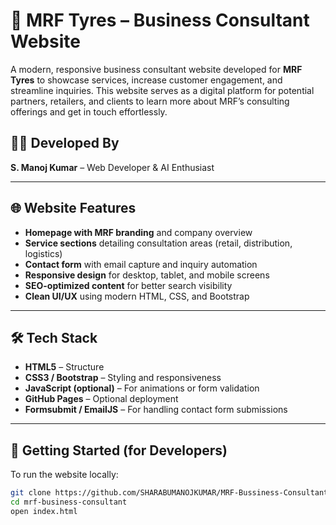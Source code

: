 # 🛞 MRF Tyres – Business Consultant Website

A modern, responsive business consultant website developed for **MRF Tyres** to showcase services, increase customer engagement, and streamline inquiries. This website serves as a digital platform for potential partners, retailers, and clients to learn more about MRF’s consulting offerings and get in touch effortlessly.

## 👨‍💻 Developed By
**S. Manoj Kumar** – Web Developer & AI Enthusiast

---

## 🌐 Website Features

- **Homepage with MRF branding** and company overview
- **Service sections** detailing consultation areas (retail, distribution, logistics)
- **Contact form** with email capture and inquiry automation
- **Responsive design** for desktop, tablet, and mobile screens
- **SEO-optimized content** for better search visibility
- **Clean UI/UX** using modern HTML, CSS, and Bootstrap

---

## 🛠️ Tech Stack

- **HTML5** – Structure
- **CSS3 / Bootstrap** – Styling and responsiveness
- **JavaScript (optional)** – For animations or form validation
- **GitHub Pages** – Optional deployment
- **Formsubmit / EmailJS** – For handling contact form submissions

---


## 🚀 Getting Started (for Developers)

To run the website locally:

```bash
git clone https://github.com/SHARABUMANOJKUMAR/MRF-Bussiness-Consultant
cd mrf-business-consultant
open index.html
